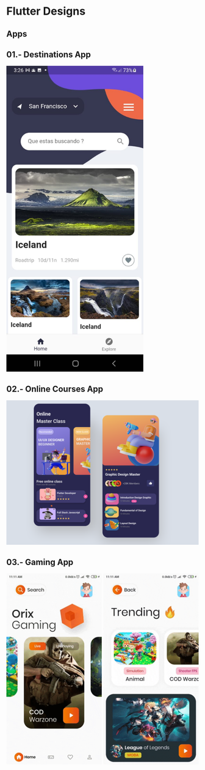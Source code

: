 # Flutter Designs


## Apps

## 01.- Destinations App
<img src="./assets/images/destinations.jpeg" height="800" />

## 02.- Online Courses App
<img src="./assets/images/online-courses.png" width="600" />

## 03.- Gaming App
<div style="float: right">
<img src="./assets/images/home_gaming.gif" height="500" />
<img src="./assets/images/trending.gif" height="500" />
</div>